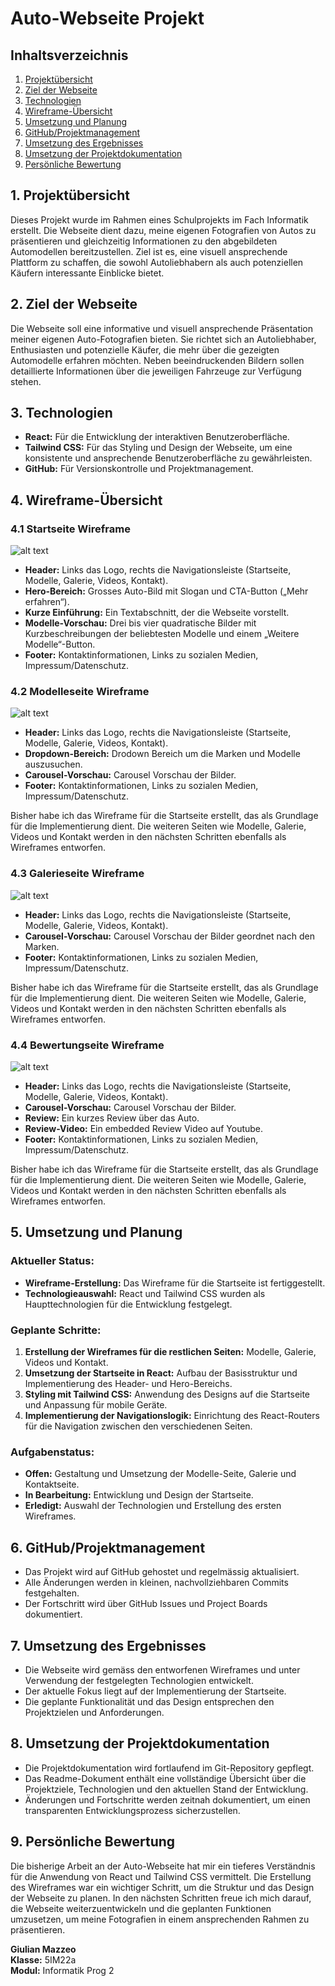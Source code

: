 # Auto-Webseite Projekt

## Inhaltsverzeichnis

1. [Projektübersicht](#projektübersicht)
2. [Ziel der Webseite](#ziel-der-webseite)
3. [Technologien](#technologien)
4. [Wireframe-Übersicht](#wireframe-übersicht)
5. [Umsetzung und Planung](#umsetzung-und-planung)
6. [GitHub/Projektmanagement](#github-projektmanagement)
7. [Umsetzung des Ergebnisses](#umsetzung-des-ergebnisses)
8. [Umsetzung der Projektdokumentation](#umsetzung-der-projektdokumentation)
9. [Persönliche Bewertung](#persönliche-bewertung)

## 1. Projektübersicht

Dieses Projekt wurde im Rahmen eines Schulprojekts im Fach Informatik erstellt. Die Webseite dient dazu, meine eigenen Fotografien von Autos zu präsentieren und gleichzeitig Informationen zu den abgebildeten Automodellen bereitzustellen. Ziel ist es, eine visuell ansprechende Plattform zu schaffen, die sowohl Autoliebhabern als auch potenziellen Käufern interessante Einblicke bietet.

## 2. Ziel der Webseite

Die Webseite soll eine informative und visuell ansprechende Präsentation meiner eigenen Auto-Fotografien bieten. Sie richtet sich an Autoliebhaber, Enthusiasten und potenzielle Käufer, die mehr über die gezeigten Automodelle erfahren möchten. Neben beeindruckenden Bildern sollen detaillierte Informationen über die jeweiligen Fahrzeuge zur Verfügung stehen.

## 3. Technologien

- **React:** Für die Entwicklung der interaktiven Benutzeroberfläche.
- **Tailwind CSS:** Für das Styling und Design der Webseite, um eine konsistente und ansprechende Benutzeroberfläche zu gewährleisten.
- **GitHub:** Für Versionskontrolle und Projektmanagement.

## 4. Wireframe-Übersicht

### 4.1 Startseite Wireframe

![alt text](https://github.com/Giu1447/Autogalerie/blob/main/pictures/Home.png)

- **Header:** Links das Logo, rechts die Navigationsleiste (Startseite, Modelle, Galerie, Videos, Kontakt).
- **Hero-Bereich:** Grosses Auto-Bild mit Slogan und CTA-Button („Mehr erfahren“).
- **Kurze Einführung:** Ein Textabschnitt, der die Webseite vorstellt.
- **Modelle-Vorschau:** Drei bis vier quadratische Bilder mit Kurzbeschreibungen der beliebtesten Modelle und einem „Weitere Modelle“-Button.
- **Footer:** Kontaktinformationen, Links zu sozialen Medien, Impressum/Datenschutz.

### 4.2 Modelleseite Wireframe

![alt text](https://github.com/Giu1447/Autogalerie/blob/main/pictures/Modelle.png)

- **Header:** Links das Logo, rechts die Navigationsleiste (Startseite, Modelle, Galerie, Videos, Kontakt).
- **Dropdown-Bereich:** Drodown Bereich um die Marken und Modelle auszusuchen.
- **Carousel-Vorschau:** Carousel Vorschau der Bilder.
- **Footer:** Kontaktinformationen, Links zu sozialen Medien, Impressum/Datenschutz.

Bisher habe ich das Wireframe für die Startseite erstellt, das als Grundlage für die Implementierung dient. Die weiteren Seiten wie Modelle, Galerie, Videos und Kontakt werden in den nächsten Schritten ebenfalls als Wireframes entworfen.

### 4.3 Galerieseite Wireframe

![alt text](https://github.com/Giu1447/Autogalerie/blob/main/pictures/Galerie.png)

- **Header:** Links das Logo, rechts die Navigationsleiste (Startseite, Modelle, Galerie, Videos, Kontakt).
- **Carousel-Vorschau:** Carousel Vorschau der Bilder geordnet nach den Marken.
- **Footer:** Kontaktinformationen, Links zu sozialen Medien, Impressum/Datenschutz.

Bisher habe ich das Wireframe für die Startseite erstellt, das als Grundlage für die Implementierung dient. Die weiteren Seiten wie Modelle, Galerie, Videos und Kontakt werden in den nächsten Schritten ebenfalls als Wireframes entworfen.

### 4.4 Bewertungseite Wireframe

![alt text](https://github.com/Giu1447/Autogalerie/blob/main/pictures/Bewertung.png)

- **Header:** Links das Logo, rechts die Navigationsleiste (Startseite, Modelle, Galerie, Videos, Kontakt).
- **Carousel-Vorschau:** Carousel Vorschau der Bilder.
- **Review:** Ein kurzes Review über das Auto.
- **Review-Video:** Ein embedded Review Video auf Youtube.
- **Footer:** Kontaktinformationen, Links zu sozialen Medien, Impressum/Datenschutz.

Bisher habe ich das Wireframe für die Startseite erstellt, das als Grundlage für die Implementierung dient. Die weiteren Seiten wie Modelle, Galerie, Videos und Kontakt werden in den nächsten Schritten ebenfalls als Wireframes entworfen.

## 5. Umsetzung und Planung

### Aktueller Status:

- **Wireframe-Erstellung:** Das Wireframe für die Startseite ist fertiggestellt.
- **Technologieauswahl:** React und Tailwind CSS wurden als Haupttechnologien für die Entwicklung festgelegt.

### Geplante Schritte:

1. **Erstellung der Wireframes für die restlichen Seiten:** Modelle, Galerie, Videos und Kontakt.
2. **Umsetzung der Startseite in React:** Aufbau der Basisstruktur und Implementierung des Header- und Hero-Bereichs.
3. **Styling mit Tailwind CSS:** Anwendung des Designs auf die Startseite und Anpassung für mobile Geräte.
4. **Implementierung der Navigationslogik:** Einrichtung des React-Routers für die Navigation zwischen den verschiedenen Seiten.

### Aufgabenstatus:

- **Offen:** Gestaltung und Umsetzung der Modelle-Seite, Galerie und Kontaktseite.
- **In Bearbeitung:** Entwicklung und Design der Startseite.
- **Erledigt:** Auswahl der Technologien und Erstellung des ersten Wireframes.

## 6. GitHub/Projektmanagement

- Das Projekt wird auf GitHub gehostet und regelmässig aktualisiert.
- Alle Änderungen werden in kleinen, nachvollziehbaren Commits festgehalten.
- Der Fortschritt wird über GitHub Issues und Project Boards dokumentiert.

## 7. Umsetzung des Ergebnisses

- Die Webseite wird gemäss den entworfenen Wireframes und unter Verwendung der festgelegten Technologien entwickelt.
- Der aktuelle Fokus liegt auf der Implementierung der Startseite.
- Die geplante Funktionalität und das Design entsprechen den Projektzielen und Anforderungen.

## 8. Umsetzung der Projektdokumentation

- Die Projektdokumentation wird fortlaufend im Git-Repository gepflegt.
- Das Readme-Dokument enthält eine vollständige Übersicht über die Projektziele, Technologien und den aktuellen Stand der Entwicklung.
- Änderungen und Fortschritte werden zeitnah dokumentiert, um einen transparenten Entwicklungsprozess sicherzustellen.

## 9. Persönliche Bewertung

Die bisherige Arbeit an der Auto-Webseite hat mir ein tieferes Verständnis für die Anwendung von React und Tailwind CSS vermittelt. Die Erstellung des Wireframes war ein wichtiger Schritt, um die Struktur und das Design der Webseite zu planen. In den nächsten Schritten freue ich mich darauf, die Webseite weiterzuentwickeln und die geplanten Funktionen umzusetzen, um meine Fotografien in einem ansprechenden Rahmen zu präsentieren.

**Giulian Mazzeo**  
**Klasse:** 5IM22a  
**Modul:** Informatik Prog 2
